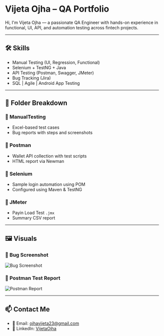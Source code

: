# Vijeta Ojha – QA Portfolio

Hi, I'm Vijeta Ojha — a passionate QA Engineer with hands-on experience in functional, UI, API, and automation testing across fintech projects.

---

## 🛠️ Skills

- Manual Testing (UI, Regression, Functional)
- Selenium + TestNG + Java
- API Testing (Postman, Swagger, JMeter)
- Bug Tracking (Jira)
- SQL | Agile | Android App Testing

---

## 📁 Folder Breakdown

### 🔹 ManualTesting
- Excel-based test cases
- Bug reports with steps and screenshots

### 🔹 Postman
- Wallet API collection with test scripts
- HTML report via Newman

### 🔹 Selenium
- Sample login automation using POM
- Configured using Maven & TestNG

### 🔹 JMeter
- Payin Load Test `.jmx`
- Summary CSV report

---

## 🖼️ Visuals

### 🔹 Bug Screenshot
![Bug Screenshot](Images/Bug_Screenshot.png)

### 🔹 Postman Test Report
![Postman Report](Images/Postman_Report_Screenshot.png)

---

## 📫 Contact Me

- 📧 Email: ojhavijeta23@gmail.com
- 🔗 LinkedIn: [VijetaOjha](https://www.linkedin.com/in/vijetaojha)
